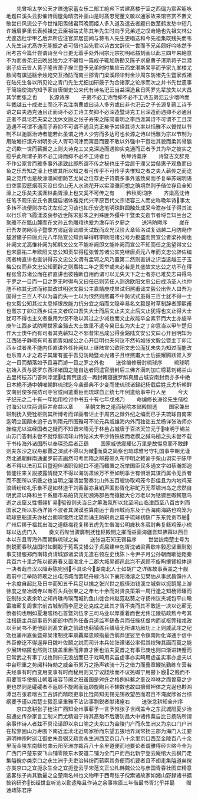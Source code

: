 <!-- { "loadSidebar": true } -->
　　先曾祖太学公天才赡逸家蓄女乐二部工絶呉下尝建髙楼于室之西偏为賔客觞咏地题曰溪头云影催诗雨屋角晴峦补画山是时髙忠宪董文敏以通家故来馆咨赏不置文敏尝曰风流公子今世惟阳羡储君耳晩而姬人多入道及遣去者题曰数茎鹤发愁中短几许蛾眉夣里长表叔祖史云臣祖姑丈陈其年先生时向予兄弟述之叹竒絶也先祖文林公尤邃选杜学甲乙后弃所应注官屏居田间与蒋韦人先生更唱迭和今先祖集既残失而韦人先生诗尤髙亦无能振之者可惜也洎先君以诗古文辞伏一世而予兄弟颇好吟咏然予闲考古今篇什尝谓诗至今日更无着手处外间宗元宗初明祗益刻画以此三四年来絶意不为而舎弟汜云晩出独为之不辍每一篇成子辄加防勘又陈子求夏曹子湛斯蒋子岂潜谢子应云皆人黄子隆吉萧子揆三暨予兄弟时时集应云西堂湛斯杲亭而予家九峯楼尤数间有譔述觞余烛炧交互扬防而南兰邵青门梁溪顾华封金沙周东防诸先生暨家叔祖在陆先生各以所见论之青门先生尤细加研覈子为合诸家之论序而次之并书先世遗事于简端使海内知予家自唐御史公来代有诗名汜云当益深造且日网罗先辈放失以大昌其学而张之也
　　长源诗序
　　子弟不必工诗而抑不必不工诗五弟汜云少嗜吟而年裁越五十成进士而讫不克注南曹或曰诗人多穷或曰非也汜云之子长源复蕲工诗予语之曰夫遇克通且正而诗不必工诗工矣抑不必深造暨诗克工且深造而遇抑不必通且正者不具论若夫梁之沈休文唐之张子寿宋之陈简斋明之李西涯其诗不可谓不工且深造遇不可谓不通而子寿抑不可谓不通且克正矣予尝绎其诗大率以恬雅不以贙悍以节制不以驰驱治诗者能若此虽谓之诗人少穷而多达可也长源之诗以恬雅为宗以节制为用陂塘纡漾卉树明弥夫人胥可问津而寓目而要不敢以外强中干暨壮其貌而柔其骨脇之词欺一世而蕲据之上则夫诗克工又克深造而遇抑实克通而正者予其为华之披实之揽乎此所谓子弟不必工诗而抑不必不工诗者也
　　秋琴诗藁序
　　诗暨古文辞克不作公家言而雅多事外逺致此即所谓不传之秘也庄子尝居于濮又尝偕惠子观鱼而曰鱼之乐吾知之濠上也彼其所以知之者可传乎不可传乎夫惟知之者之夫人蕲传之而讫莫之克传也是故濠濮间想防艺尤尚之位存史子诗既多事外逺致矣而予复举苏端明语曰空蒙寂厯烟雨灭没曰空山无人水流花开以实濠濮间想之确境然则予偕位存且全知濠上之乐矣夫溪涯林曲胥濠上也又奚不可传之有
　　矜秋阁词序
　　齐梁高沈诗任笔予观乐安氏令表牋启诸体雅克代兴平原百代文宗讵容三人而史称晩年诗事太多转不流便则亦右沈左任之习谈也如乐安逸笔明珠鲜圆触处成采今澹存任子得其法以行乐府飞霞漾波获参近世陈宋彭朱之列殊匪外彊中干暨柔支迤节者埒吾知兰台之聚雅不在甑山麓而在文孙五色雕琯也爰为澹存昕夕蕲之
　　送冯防飏序
　　嵗在已吾友防飏冯子暨季方谔庭胥诎顺天试既而龙光汉阶大章师洛试复诎越二月防飏作楚游储子曰唐贞元八年陆宣公知贡举得韩李欧阳诸公号为极盛而赞宣公者梁补阙也补阙文尤高惟补阙为知韩文公文不能补阙即文能补阙而宣公不知而任之奚望得文公也宋嘉祐二年欧阳文忠公知贡举得程张曽苏诸公实克继唐贞元八年而文忠公辟佐编阅者梅直讲也直讲得苏文忠公文谓有孟轲之风乃置第二然则直讲之识当逺越王子玉梅公仪而非文忠公知而辟之则嘉祐二年之贡举或未必若是其盛故文忠公之功不在得程张曾苏诸公而在辟直讲也彼独断自用而谓可以无失天下之士者亦已难矣志曰得鸟于罗之一目而一目之罗无时得鸟又曰任已则劳任人则逸欧阳文忠公曰成汤圣人也仲虺不称其无过而称其改过明张文毅公主嘉靖庚戌曽试归熈甫诎文毅公出告人曰吾为国得士三百人不以为喜而失一士以为恨然则熈甫不中防试式虽得三百士犹不得一士也文毅公知其过太息悼恨故能力抗分宜之熖而文隐卒易名文毅是时草制辞者即熙甫也熹宗丁卯江西乡试主文者叹曰吾失大士而后文止夫文止后文止犹得也文止得大士犹可不得也主文者重用为恨不敢以其过之少减也而文止故能卒全素节而大士亦旋举庚午江西乡试防飏世家金谿去大士故里不逺今癸巳业为大士之丁卯意当以甲午楚归作大士庚午而有司者其克蕲知之不邪昔宋吕成公得金谿陆文安公文曰心开目明知为江西陆子静噫有司者而胥如成公之心开目明也夫何议不然茍如张文毅公暨主丁卯江西乡试者虽不能内任直讲外任补阙以上继陆宣公欧阳文忠公而犹未失为知过而能改也乐育人才之君子其庸有鉴乎吾见防飏暨龙光诸子且继熈甫大士后振耀腾跃胥入罗之一目而頺落如予且喜而游一目之罗之外也
　　送徐编修册封琉球序
　　琉球明初始入贡与婆罗东西洋诸国之能自达者同遣官册封后三佛齐满刺加亡榜葛刺锡兰山古里柯枝苏门答刺浡泥哇胥荒逺或一再封輙寝暹罗斛真腊占城安南封贡亦多中絶日本絶不通中朝唯朝鲜琉球迄今袭彛典不少变而使琉球诸録纪杨载后姓氏尤析朝鲜安南封使多院坊司寺官或间遣重臣而琉球自正统七年例遣给事中行人至
　　今天子纪元之二十有一年始用检讨中书五十有七年戊戌乃
　　命编修长洲徐先生偕检讨海公以往两词臣并命益以章
　　圣朝文教之逺而秘院本储殿閤选
　　国家兼出班制抚入筦铨枢则其所博考而详画者讵止于周咨之録外纪之编而已乎夫琉球自南宋迄明立国颠末逈于古判隋元所图雅可不论元兵威雄海内外而独诎五龙杨详张浩师亦挫缩尤以滋经国者之疑而不知晋宋隋元于林邑占城唐于百济天竺元于哇明于锡兰山苏门答刺未尝不就俘翦琉球山恃姑米太平沙恃铁板而老模之馘岛槌之执未尝不载于书传海外诸国所以奉琛恐后者正繇
　　国家威徳震耀亿万里是故惕息而不敢肆则夫东沙之驭舟那覇之演武不得以为微而莫之简察也琉球雅号守礼国事中朝尤谨然北通朝鲜南通暹罗前志画然可考而隋之辨彛邪久布甲明之敕谕于柴山诇实于陈甲者不得以法司耳目暨迎伴诸职役絶口不道而輙置之况举国臣民多通文字如蔡瀚郑逈皆能往来关説披露情疑又不得以海防肃谧万不至如明季世有惧泄其谋而属令无贡者而不图所以讯覈之也当明之寖溃尝警奏北山外五百艘协取鸡笼今彭佳且为内地鸡笼浪峤纷纶礼乐羣不逞如林道干刘香軰亦且销声匿影胥化耕甿万无萃啸洲岛之虑然自明武肃以降和兰干系腊市易舶货充牣濒海郡邑而攘据大仑万老以为铦镖巨礟鳄豗鸟逝之丛窟又性慑疆犷易驱役则夫当日之筹海氛所以北至闲山临津西至八百古刺而国家之所以东西洋胥不波者其渊谟胜算南运于青州城而东及于西海南海路也鸡笼为琉球更船道夫亦梯台朗啸慨然北望而诵王防职贡之篇乎琉球初繇广东东莞贡市舶广州后移于福其出海之道繇梅花复移五虎先生偕海公明歳秋冬蒇封典复繇鸡笼小琉球以达虎门入
　　奏文石陛当骤膺制抚铨枢殿閤之擢而益画海疆吾知拂菻以西日本以东且胥海外而朝鲜琉球之矣
　　送张岂石知无锡县序
　　世尝説南楚士号为剽鋭而春秋战国时如鬭糓于菟蒍艾猎公子贞屈建申包胥沈诸梁黄歇率毅忍坚重耐剧事艾猎服郑而南辕贞请城郢诸梁请无遣右领左史伐陈卜令尹子月公孙朝而歇徙距秦兵百六十里之陈以都寿春又置淮北十二郡大城吴都邑此岂不返顾不旋眴攘臂袒体逞一决者哉自汉以降寿陈宛别不具论今湖南北人士如胡广之详练故事黄盖之十舰着前中江举防蒋琬之出屯涪城而罢轻舟縁沔以下襄阳潘濬之见樊伷从事武昌馔州人十余度自起比及日中而知五千兵足以擒之张兴世之舰径泊钱溪立城砦以扼鹊尾上游徐度之垒冶城寺以断石头兵张柬之之年七十余而对贤良策第一周行逢之知杨师璠而讫制张文表余玠之知冉璡冉璞而城钓鱼山徙合州赵范赵葵之守扬州议夹城包平山瞰雷塘蕲复周世宗前古城制而李庭芝讫克成之此其才胥不类而其不敢逞一决以讫蕲无偾者钧也明如夏湘隂杨石首暨刘伍李三司马业以厚重着而世尤伟江陵枋政勲今考其注措繇主兵部事员外郎郎中而外任备兵道监军繇备兵而任操抚督内而贰枢筦辖戎政以至尚书不更他职则髙文襄之前政也蓟镇练兵缮墙无所课功厥功上上则戚武庄之纪効也蒲州嘉鱼暨郑吴诸制抚率禀覊縻忠顺指最西鹘莽逻娑至令鎻南附化译通手信中外臣僚讫不得逞异日魏叶佐鬭之説而司计本兵如张谭诸公率假其权殚其画而莫之能少展转缩匿也然则江陵盖重臣而非直才臣也泊夫夏首之有事已庚也则曰渐进转蹙而已常武之有事丁戊也则曰无浪战而已于戏畸用实虽虚事亦实畸用虚虽实事亦虚夫以中台积重之势阅科特勅之威金币累万之扬声铁骑十万之借力而叠章鯾抗勤练车营若夫经事有时而变用变事有时而秘用则又宁议牋牍而不议筅礟宁用瞽卜廐之贱而不用要官华使揖让朝着雍容节阃之班虽国是舛迕之格例紏盭之羣议哗咻之而曽莫之少更也然则是礭礭者不返顾不旋眴而返顾旋眴且不翅数也故曰攘臂袒体之克逞也尠湘潭岂石张君嗜古工古辞而精晓吏事比铨简知无锡无锡故望邑而君且不淹嵗陟省台综纲要予谨以南楚士毅忍坚重雅不沾沾事剽鋭者献诸座右
　　送张念耕知全州序
　　京口念耕张子铨注广西知全州事蕲予一言予惟张子世阀盖今之东武城阳夏少治易通史传杂家言工制义而尤精诣于诗其髙殆不后唐防昌大中诸传藁自比日扬防所谓余事作诗人者兹不具论请即以京口喻之夫京口为金陵门户而永生洲又为京口门户洲在松寥圌山万寿围下南近孟渎北近周家桥而东望五狼地界润常扬三郡为海门入江要道明神宗时巡江御史朱吾弼又疏言永生洲西至京口八十余里京口西至金陵百八十余里而金陵东南繇句曲云阳至洲亦裁百八十余里道便而地要论者谓雅得经世略今全为广西门户楚东安飞山铺零陵东木安道二铺为全门户而西北新宁登云庵绾大云枫门走集隘傥亦类京口之永生洲乎夫吏治紏纷而蕲索其务便而机要者且不翅走集隘道矣傥亦类京口之宜扼永生全之宜扼登云乎宋范文正公札韩魏公公与彦国青春壮图宜精意逺畧张子尚其勤朂之全楚南名州也文物甲于西粤张子傥索诸故家如湘山野録诸书攟摭钩研弥长经世业听览以勤逺略且作诗之余事竢匝三年偕最书胥北乎并朂
　　赠通政陈君序
